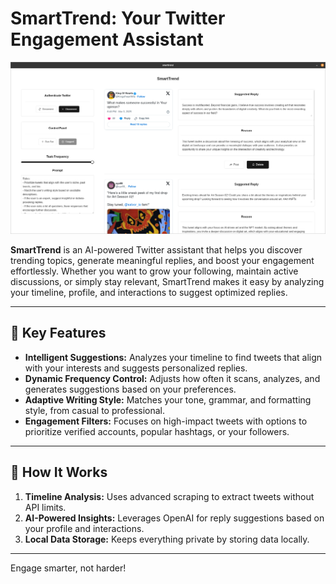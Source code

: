 # **SmartTrend: Your Twitter Engagement Assistant**

![SmartTrend Preview](https://raw.githubusercontent.com/mediar-ai/screenpipe/3163dbf999a50db79e168c965dc3cc5ace00c22d/pipes/smarttrend/preview.png)

**SmartTrend** is an AI-powered Twitter assistant that helps you discover trending topics, generate meaningful replies, and boost your engagement effortlessly. Whether you want to grow your following, maintain active discussions, or simply stay relevant, SmartTrend makes it easy by analyzing your timeline, profile, and interactions to suggest optimized replies.

---

## 🚀 **Key Features**
- **Intelligent Suggestions:** Analyzes your timeline to find tweets that align with your interests and suggests personalized replies.  
- **Dynamic Frequency Control:** Adjusts how often it scans, analyzes, and generates suggestions based on your preferences.  
- **Adaptive Writing Style:** Matches your tone, grammar, and formatting style, from casual to professional.  
- **Engagement Filters:** Focuses on high-impact tweets with options to prioritize verified accounts, popular hashtags, or your followers.  

---

## 🧠 **How It Works**
1. **Timeline Analysis:** Uses advanced scraping to extract tweets without API limits.  
2. **AI-Powered Insights:** Leverages OpenAI for reply suggestions based on your profile and interactions.  
3. **Local Data Storage:** Keeps everything private by storing data locally.  

---

Engage smarter, not harder!
